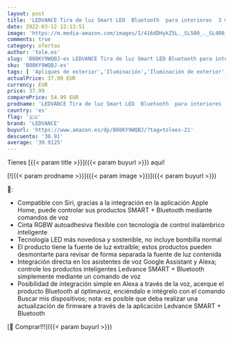 ```yaml
---
layout: post
title: 'LEDVANCE Tira de luz Smart LED  Bluetooth  para interiores  3 metros de largo  color de luz cambiante  2000-6500K   colores RGB cambiables  controlable con Google  Alexa y Apple  SMART + BT FLEX 3M'
date: 2022-03-12 12:13:51
image: 'https://m.media-amazon.com/images/I/416dDHykZ5L._SL500_._SL400_.jpg'
comments: true
category: ofertas
author: 'tole.es'
slug: 'B08KY9WQBJ-es LEDVANCE Tira de luz Smart LED Bluetooth para interiores 3...'
sku: 'B08KY9WQBJ-es'
tags: [ 'Apliques de exterior','Iluminación','Iluminación de exterior','alexa','ledvance', ]
actualPrice: 37.99 EUR
currency: EUR
price: 37.99
comparePrice: 54.99 EUR
prodname: 'LEDVANCE Tira de luz Smart LED  Bluetooth  para interiores  3 metros de largo  color de luz cambiante  2000-6500K   colores RGB cambiables  controlable con Google  Alexa y Apple  SMART + BT FLEX 3M'
country: 'es'
flag: '🇪🇸'
brand: 'LEDVANCE'
buyurl: 'https://www.amazon.es/dp/B08KY9WQBJ/?tag=tolees-21'
descuento: '30.91'
average: '39.9125'
---
```


Tienes [{{< param title >}}]({{< param buyurl >}}) aqui!

[![{{< param prodname >}}]({{< param image >}})]({{< param buyurl >}})

🔎:

- Compatible con Siri, gracias a la integración en la aplicación Apple Home, puede controlar sus productos SMART + Bluetooth mediante comandos de voz
- Cinta RGBW autoadhesiva flexible con tecnología de control inalámbrico inteligente
- Tecnología LED más novedosa y sostenible, no incluye bombilla normal
- El producto tiene la fuente de luz extraíble; estos productos pueden desmontarte para revisar de forma separada la fuente de luz contenida
- Integración directa en los asistentes de voz Google Assistant y Alexa; controle los productos inteligentes Ledvance SMART + Bluetooth simplemente mediante un comando de voz
- Posibilidad de integración simple en Alexa a través de la voz, acerque el producto Bluetooth al óptimavoz, enciéndalo e intégrelo con el comando Buscar mis dispositivos; nota: es posible que deba realizar una actualización de firmware a través de la aplicación Ledvance SMART + Bluetooth

[🛒 Comprar!!!]({{< param buyurl >}})
